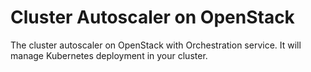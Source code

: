 # Cluster Autoscaler on OpenStack

The cluster autoscaler on OpenStack with Orchestration service.
It will manage Kubernetes deployment in your cluster.

